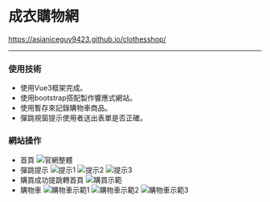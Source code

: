 # 成衣購物網
https://asianiceguy9423.github.io/clothesshop/
<hr>

### 使用技術
- 使用Vue3框架完成。
- 使用bootstrap搭配製作響應式網站。
- 使用暫存來記錄購物車商品。
- 彈跳視窗提示使用者送出表單是否正確。

### 網站操作
- 首頁
![官網整體](https://github.com/user-attachments/assets/4f9a3bb0-76ed-492b-9047-364d065c0a9e)
- 彈跳提示
![提示1](https://github.com/user-attachments/assets/aeb7b503-db07-48ad-b09d-f279cf26543b)
![提示2](https://github.com/user-attachments/assets/805f1b4d-54f1-4b36-9318-57f319882dde)
![提示3](https://github.com/user-attachments/assets/42d76430-af6a-4f2d-a51a-c0eaa1eeeb6a)
- 購買成功提跳轉首頁
![購買示範](https://github.com/user-attachments/assets/452acd8c-5996-463b-a819-4904d099609c)
- 購物車
![購物車示範1](https://github.com/user-attachments/assets/406b734a-2b6a-4a8b-af35-c9d5f1cd14ad)
![購物車示範2](https://github.com/user-attachments/assets/c63de1cf-5acf-4b04-8503-3f0b4c79bb7e)
![購物車示範3](https://github.com/user-attachments/assets/60e3c401-90ac-413d-b3af-8d1634c2f857)

